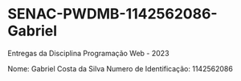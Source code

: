 # SENAC-PWDMB-1142562086-Gabriel

Entregas da Disciplina Programação Web - 2023

Nome: Gabriel Costa da Silva
Numero de Identificação: 1142562086
